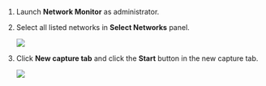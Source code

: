 1. Launch **Network Monitor** as administrator.
2. Select all listed networks in **Select Networks** panel.
   
   ![](https://joji.blob.core.windows.net/recipe/netmon-1.png)

3. Click **New capture tab** and click the **Start** button in the new capture tab.
   
   ![](https://joji.blob.core.windows.net/recipe/netmon-2.png)